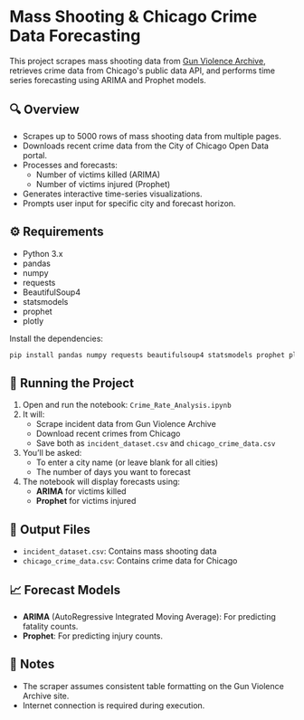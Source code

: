 # Mass Shooting & Chicago Crime Data Forecasting

This project scrapes mass shooting data from [Gun Violence Archive](https://www.gunviolencearchive.org/mass-shooting), retrieves crime data from Chicago's public data API, and performs time series forecasting using ARIMA and Prophet models.

## 🔍 Overview

- Scrapes up to 5000 rows of mass shooting data from multiple pages.
- Downloads recent crime data from the City of Chicago Open Data portal.
- Processes and forecasts:
  - Number of victims killed (ARIMA)
  - Number of victims injured (Prophet)
- Generates interactive time-series visualizations.
- Prompts user input for specific city and forecast horizon.

## ⚙️ Requirements

- Python 3.x
- pandas
- numpy
- requests
- BeautifulSoup4
- statsmodels
- prophet
- plotly

Install the dependencies:

```bash
pip install pandas numpy requests beautifulsoup4 statsmodels prophet plotly
```

## 🚀 Running the Project

1. Open and run the notebook: `Crime_Rate_Analysis.ipynb`
2. It will:
   - Scrape incident data from Gun Violence Archive
   - Download recent crimes from Chicago
   - Save both as `incident_dataset.csv` and `chicago_crime_data.csv`
3. You’ll be asked:
   - To enter a city name (or leave blank for all cities)
   - The number of days you want to forecast
4. The notebook will display forecasts using:
   - **ARIMA** for victims killed
   - **Prophet** for victims injured

## 📁 Output Files

- `incident_dataset.csv`: Contains mass shooting data
- `chicago_crime_data.csv`: Contains crime data for Chicago

## 📈 Forecast Models

- **ARIMA** (AutoRegressive Integrated Moving Average): For predicting fatality counts.
- **Prophet**: For predicting injury counts.

## 📌 Notes

- The scraper assumes consistent table formatting on the Gun Violence Archive site.
- Internet connection is required during execution.